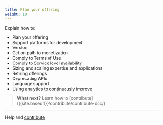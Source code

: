```yaml
---
title: Plan your offering
weight: 10
---
```

 Explain how to:

  * Plan your offering
  * Support platforms for development
  * Version
  * Get on path to monetization
  * Comply to Terms of Use
  * Comply to Service level availability
  * Sizing and scaling expertise and applications
  * Retiring offerings
  * Deprecating APIs
  * Language support
  * Using analytics to continuously improve

> **What next?** Learn how to [contribute](((site.baseurl}}/contribute/contribute-doc/)

--------
Help and [contribute]({{site.baseurl}}/developer/contribute/contribute-doc/)
